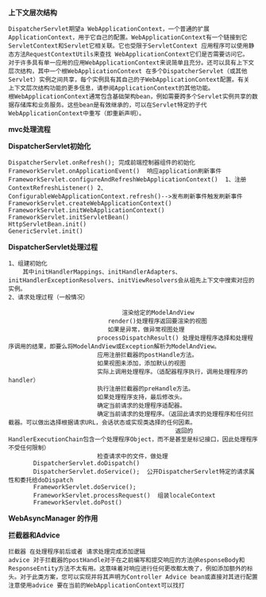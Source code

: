 **上下文层次结构**

    DispatcherServlet期望a WebApplicationContext，一个普通的扩展 ApplicationContext，用于它自己的配置。WebApplicationContext有一个链接到它 ServletContext和Servlet它相关联。它也受限于ServletContext 应用程序可以使用静态方法RequestContextUtils来查找 WebApplicationContext它们是否需要访问它。
    对于许多具有单一应用的应用WebApplicationContext来说简单且充分。还可以具有上下文层次结构，其中一个根WebApplicationContext 在多个DispatcherServlet（或其他Servlet）实例之间共享，每个实例具有其自己的子WebApplicationContext配置。有关 上下文层次结构功能的更多信息，请参阅ApplicationContext的其他功能。
    根WebApplicationContext通常包含基础架构bean，例如需要跨多个Servlet实例共享的数据存储库和业务服务。这些bean是有效继承的，可以在Servlet特定的子代WebApplicationContext中重写（即重新声明）。


**mvc处理流程**

**DispatcherServlet初始化**

    DispatcherServlet.onRefresh(); 完成前端控制器组件的初始化 
    FrameworkServlet.onApplicationEvent()  响应application刷新事件
    FrameworkServlet.configureAndRefreshWebApplicationContext()  1、注册ContextRefreshListener() 2、ConfigurableWebApplicationContext.refresh()-->发布刷新事件触发刷新事件   
    FrameworkServlet.createWebApplicationContext()
    FrameworkServlet.initWebApplicationContext()
    FrameworkServlet.initServletBean()
    HttpServletBean.init()
    GenericServlet.init()
    
**DispatcherServlet处理过程**
    
    1、组建初始化
        其中initHandlerMappings、initHandlerAdapters、initHandlerExceptionResolvers、initViewResolvers会从祖先上下文中搜索对应的实例。
    2、请求处理过程（一般情况）          
                                    
                                    渲染给定的ModelAndView
                                render()处理程序返回要渲染的视图
                                如果是异常，做异常视图处理
                             processDispatchResult() 处理处理程序选择和处理程序调用的结果，即要么将ModelAndView或Exception解析为ModelAndView。
                             应用注册拦截器的postHandle方法。
                             如果视图未添加，添加默认的视图
                             实际上调用处理程序。（适配器程序执行，调用处理程序的handler）
                             执行注册拦截器的preHandle方法。
                             如果处理程序支持，最后修改头。
                             确定当前请求的处理程序适配器。
                             确定当前请求的处理程序。（返回此请求的处理程序和任何拦截器。可以做出选择根据请求URL，会话状态或实现类选择的任何因素。
                                                   返回的HandlerExecutionChain包含一个处理程序Object，而不是甚至是标记接口，因此处理程序不受任何限制）
                             检查请求中的文件，做处理 
           DispatcherServlet.doDispatch()  
           DispatcherServlet.doService();  公开DispatcherServlet特定的请求属性和委托给doDispatch
           FrameworkServlet.doService();
           FrameworkServlet.processRequest()  组装localeContext
           FrameworkServlet.doPost()
    
    
**WebAsyncManager 的作用**

**拦截器和Advice**
    
    拦截器 在处理程序前后或者 请求处理完成添加逻辑 
    advice 对于拦截器的postHandle对于在之前编写和提交响应的方法@ResponseBody和ResponseEntity方法不太有用。这意味着对响应进行任何更改都太晚了，例如添加额外的标头。对于此类方案，您可以实现并将其声明为Controller Advice bean或直接对其进行配置 
    注意使用advice 要在当前的WebApplicationContext可以找打
    
